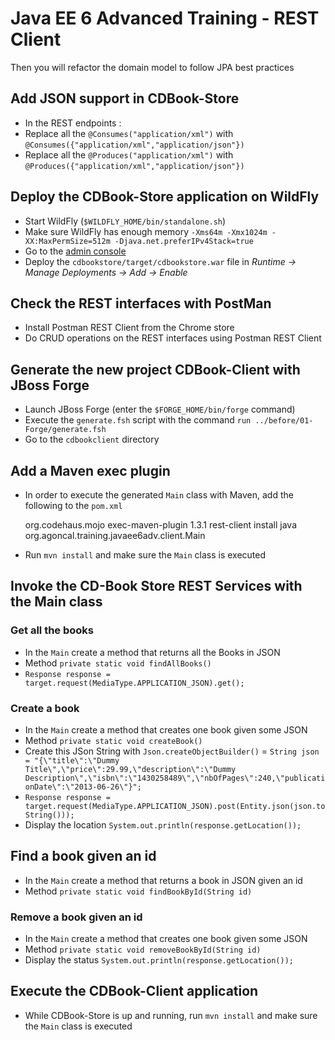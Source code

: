 # Java EE 6 Advanced Training - REST Client

Then you will refactor the domain model to follow JPA best practices

## Add JSON support in CDBook-Store

* In the REST endpoints :
* Replace all the `@Consumes("application/xml")` with `@Consumes({"application/xml","application/json"})`
* Replace all the `@Produces("application/xml")` with `@Produces({"application/xml","application/json"})`

## Deploy the CDBook-Store application on WildFly

* Start WildFly (`$WILDFLY_HOME/bin/standalone.sh`)
* Make sure WildFly has enough memory `-Xms64m -Xmx1024m -XX:MaxPermSize=512m -Djava.net.preferIPv4Stack=true`
* Go to the [admin console](http://localhost:9990/)
* Deploy the `cdbookstore/target/cdbookstore.war` file in _Runtime -> Manage Deployments -> Add -> Enable_

## Check the REST interfaces with PostMan

* Install Postman REST Client from the Chrome store 
* Do CRUD operations on the REST interfaces using Postman REST Client
 
## Generate the new project CDBook-Client with JBoss Forge

* Launch JBoss Forge (enter the `$FORGE_HOME/bin/forge` command)
* Execute the `generate.fsh` script with the command `run ../before/01-Forge/generate.fsh` 
* Go to the `cdbookclient` directory

## Add a Maven exec plugin

* In order to execute the generated `Main` class with Maven, add the following to the `pom.xml`

    <plugins>
      <plugin>
        <groupId>org.codehaus.mojo</groupId>
        <artifactId>exec-maven-plugin</artifactId>
        <version>1.3.1</version>
        <executions>
          <execution>
            <id>rest-client</id>
            <phase>install</phase>
            <goals>
              <goal>java</goal>
            </goals>
            <configuration>
              <mainClass>org.agoncal.training.javaee6adv.client.Main</mainClass>
            </configuration>
          </execution>
        </executions>
      </plugin>
    </plugins>
    
* Run `mvn install` and make sure the `Main` class is executed
    
## Invoke the CD-Book Store REST Services with the Main class

### Get all the books
    
* In the `Main` create a method that returns all the Books in JSON
* Method `private static void findAllBooks()`
* `Response response = target.request(MediaType.APPLICATION_JSON).get();`

### Create a book

* In the `Main` create a method that creates one book given some JSON
* Method `private static void createBook()`
* Create this JSon String with `Json.createObjectBuilder()` = `String json = "{\"title\":\"Dummy Title\",\"price\":29.99,\"description\":\"Dummy Description\",\"isbn\":\"1430258489\",\"nbOfPages\":240,\"publicationDate\":\"2013-06-26\"}";`
* `Response response = target.request(MediaType.APPLICATION_JSON).post(Entity.json(json.toString()));`
* Display the location `System.out.println(response.getLocation());`

## Find a book given an id

* In the `Main` create a method that returns a book in JSON given an id
* Method `private static void findBookById(String id)`

### Remove a book given an id

* In the `Main` create a method that creates one book given some JSON
* Method `private static void removeBookById(String id)`
* Display the status `System.out.println(response.getLocation());`

## Execute the CDBook-Client application

* While CDBook-Store is up and running, run `mvn install` and make sure the `Main` class is executed

